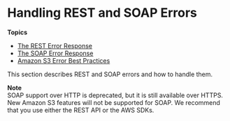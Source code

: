 # Handling REST and SOAP Errors<a name="HandlingErrors"></a>

**Topics**
+ [The REST Error Response](UsingRESTError.md)
+ [The SOAP Error Response](UsingSOAPError.md)
+ [Amazon S3 Error Best Practices](ErrorBestPractices.md)

This section describes REST and SOAP errors and how to handle them\.

**Note**  
 SOAP support over HTTP is deprecated, but it is still available over HTTPS\. New Amazon S3 features will not be supported for SOAP\. We recommend that you use either the REST API or the AWS SDKs\. 